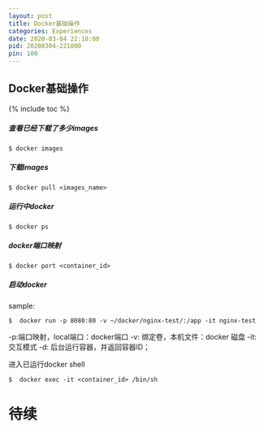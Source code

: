 ```yaml
---
layout: post
title: Docker基础操作
categories: Experiences
date: 2020-03-04 22:10:00
pid: 20200304-221000
pin: 100
---
```


## Docker基础操作

{% include toc %}

##### 查看已经下载了多少images
``` shell
$ docker images
```

##### 下载images
``` shell
$ docker pull <images_name>
```

##### 运行中docker
``` shell
$ docker ps
```

##### docker端口映射
``` shell
$ docker port <container_id>
```

##### 启动docker
sample:
``` shell
$  docker run -p 8080:80 -v ~/docker/nginx-test/:/app -it nginx-test
```
-p:端口映射，local端口：docker端口
-v: 绑定卷，本机文件：docker 磁盘
-it: 交互模式
-d: 后台运行容器，并返回容器ID；

进入已运行docker shell
``` shell
$  docker exec -it <container_id> /bin/sh
```

# 待续